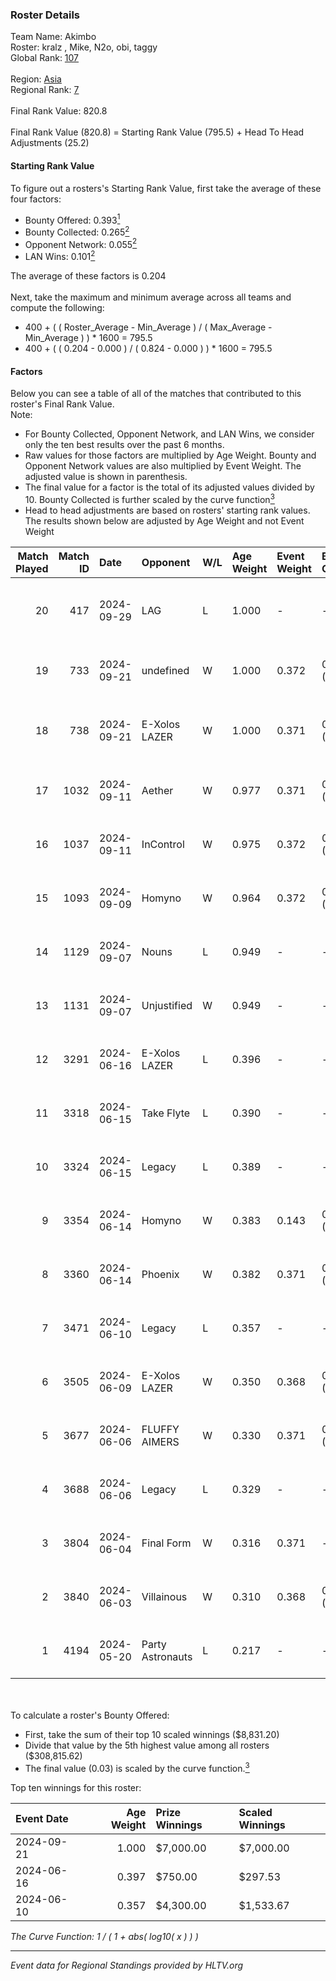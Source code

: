 ### Roster Details<br />
Team Name: Akimbo<br />
Roster: kralz , Mike, N2o, obi, taggy<br />
Global Rank: [107](../../standings_global_2024_10_15.md)<br />
<br />
Region: [Asia]( ../../standings_asia_2024_10_15.md)<br />
Regional Rank: [7]( ../../standings_asia_2024_10_15.md)<br />
<br />
Final Rank Value:  820.8<br />
<br />
Final Rank Value (820.8) = Starting Rank Value (795.5) + Head To Head Adjustments (25.2)<br />

#### Starting Rank Value<br />
To figure out a rosters's Starting Rank Value, first take the average of these four factors:<br />
- Bounty Offered: 0.393[<sup>1</sup>](#table2)
- Bounty Collected: 0.265[<sup>2</sup>](#table1)
- Opponent Network: 0.055[<sup>2</sup>](#table1)
- LAN Wins: 0.101[<sup>2</sup>](#table1)

The average of these factors is 0.204<br />
<br />
Next, take the maximum and minimum average across all teams and compute the following:<br />
- 400 + ( ( Roster_Average - Min_Average ) / ( Max_Average - Min_Average ) ) * 1600 = 795.5
- 400 + ( ( 0.204 - 0.000 ) / ( 0.824 - 0.000 ) ) * 1600 = 795.5


#### Factors<br />
Below you can see a table of all of the matches that contributed to this roster's Final Rank Value.<br />
Note:<br />

- For Bounty Collected, Opponent Network, and LAN Wins, we consider only the ten best results over the past 6 months.
- Raw values for those factors are multiplied by Age Weight. Bounty and Opponent Network values are also multiplied by Event Weight. The adjusted value is shown in parenthesis.
- The final value for a factor is the total of its adjusted values divided by 10. Bounty Collected is further scaled by the curve function[<sup>3</sup>](#curveFunction)
- Head to head adjustments are based on rosters' starting rank values. The results shown below are adjusted by Age Weight and not Event Weight
<span id="table1"></span><br />


| Match Played | Match ID | Date       | Opponent         | W/L | Age Weight | Event Weight | Bounty Collected | Opponent Network | LAN Wins  | H2H Adj. | Roster                             |
| -: | -: | :- | :- | :- | :- | :- | :- | :- | :- | -: | :- |
|           20 |      417 | 2024-09-29 | LAG              | L   | 1.000      | -            | -                | -                | -         |   -21.69 | kralz , Mike, N2o, obi, taggy      |
|           19 |      733 | 2024-09-21 | undefined        | W   | 1.000      | 0.372        | 0.016 (0.006)    | 0.275 (0.102)    | 0 (0.000) |    14.54 | kmrn, kralz , laxiee, N2o, obi     |
|           18 |      738 | 2024-09-21 | E-Xolos LAZER    | W   | 1.000      | 0.371        | 0.005 (0.002)    | 0.442 (0.164)    | 0 (0.000) |    15.56 | kmrn, kralz , N2o, obi, taggy      |
|           17 |     1032 | 2024-09-11 | Aether           | W   | 0.977      | 0.371        | 0.000 (0.000)    | 0.101 (0.037)    | 0 (0.000) |     4.19 | kmrn, kralz , laxiee, N2o, obi     |
|           16 |     1037 | 2024-09-11 | InControl        | W   | 0.975      | 0.372        | 0.011 (0.004)    | 0.142 (0.052)    | 0 (0.000) |    10.82 | kmrn, kralz , laxiee, N2o, obi     |
|           15 |     1093 | 2024-09-09 | Homyno           | W   | 0.964      | 0.372        | 0.005 (0.002)    | 0.116 (0.042)    | 0 (0.000) |     7.98 | kmrn, kralz , laxiee, N2o, obi     |
|           14 |     1129 | 2024-09-07 | Nouns            | L   | 0.949      | -            | -                | -                | -         |    -4.72 | kmrn, kralz , laxiee, N2o, obi     |
|           13 |     1131 | 2024-09-07 | Unjustified      | W   | 0.949      | -            | -                | -                | 1 (0.949) |     2.96 | kmrn, kralz , laxiee, N2o, obi     |
|           12 |     3291 | 2024-06-16 | E-Xolos LAZER    | L   | 0.396      | -            | -                | -                | -         |    -6.44 | calamity, kralz , laxiee, N2o, obi |
|           11 |     3318 | 2024-06-15 | Take Flyte       | L   | 0.390      | -            | -                | -                | -         |    -6.03 | calamity, kralz , laxiee, N2o, obi |
|           10 |     3324 | 2024-06-15 | Legacy           | L   | 0.389      | -            | -                | -                | -         |    -3.82 | calamity, kralz , laxiee, N2o, obi |
|            9 |     3354 | 2024-06-14 | Homyno           | W   | 0.383      | 0.143        | 0.005 (0.000)    | 0.116 (0.006)    | 0 (0.000) |     3.55 | calamity, kralz , laxiee, N2o, obi |
|            8 |     3360 | 2024-06-14 | Phoenix          | W   | 0.382      | 0.371        | 0.002 (0.000)    | 0.139 (0.020)    | 0 (0.000) |     4.11 | calamity, kralz , laxiee, N2o, obi |
|            7 |     3471 | 2024-06-10 | Legacy           | L   | 0.357      | -            | -                | -                | -         |    -3.51 | calamity, kralz , laxiee, N2o, obi |
|            6 |     3505 | 2024-06-09 | E-Xolos LAZER    | W   | 0.350      | 0.368        | 0.005 (0.001)    | 0.442 (0.057)    | 0 (0.000) |     5.15 | calamity, kralz , laxiee, N2o, obi |
|            5 |     3677 | 2024-06-06 | FLUFFY AIMERS    | W   | 0.330      | 0.371        | 0.016 (0.002)    | 0.536 (0.066)    | 0 (0.000) |     5.28 | calamity, kralz , laxiee, N2o, obi |
|            4 |     3688 | 2024-06-06 | Legacy           | L   | 0.329      | -            | -                | -                | -         |    -3.29 | calamity, kralz , laxiee, N2o, obi |
|            3 |     3804 | 2024-06-04 | Final Form       | W   | 0.316      | 0.371        | -                | 0.024 (0.003)    | -         |     1.57 | calamity, kralz , laxiee, N2o, obi |
|            2 |     3840 | 2024-06-03 | Villainous       | W   | 0.310      | 0.368        | 0.001 (0.000)    | -                | -         |     1.79 | calamity, kralz , laxiee, N2o, obi |
|            1 |     4194 | 2024-05-20 | Party Astronauts | L   | 0.217      | -            | -                | -                | -         |    -2.75 | calamity, kralz , laxiee, N2o, obi |

<br />
<span id="table2"></span><br />
To calculate a roster's Bounty Offered:<br />

- First, take the sum of their top 10 scaled winnings ($8,831.20)
- Divide that value by the 5th highest value among all rosters ($308,815.62)
- The final value (0.03) is scaled by the curve function.[<sup>3</sup>](#curveFunction)

Top ten winnings for this roster:<br />

| Event Date | Age Weight | Prize Winnings | Scaled Winnings |
| :- | -: | :- | :- |
| 2024-09-21 |      1.000 | $7,000.00      | $7,000.00       |
| 2024-06-16 |      0.397 | $750.00        | $297.53         |
| 2024-06-10 |      0.357 | $4,300.00      | $1,533.67       |


<span id="curveFunction"></span>_The Curve Function: 1 / ( 1 + abs( log10( x ) ) )_<br />

---
_Event data for Regional Standings provided by HLTV.org_<br />
